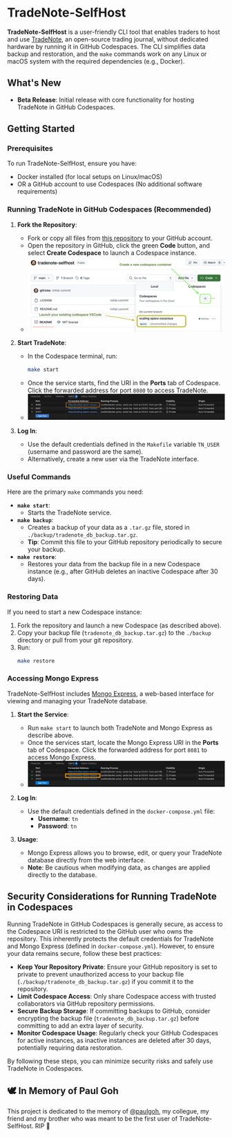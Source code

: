 # TradeNote-SelfHost
**TradeNote-SelfHost** is a user-friendly CLI tool that enables traders to host and use [TradeNote](https://github.com/Eleven-Trading/TradeNote), an open-source trading journal, without dedicated hardware by running it in GitHub Codespaces. The CLI simplifies data backup and restoration, and the `make` commands work on any Linux or macOS system with the required dependencies (e.g., Docker).

## What's New

- **Beta Release**: Initial release with core functionality for hosting TradeNote in GitHub Codespaces.

## Getting Started

### Prerequisites
To run TradeNote-SelfHost, ensure you have:
- Docker installed (for local setups on Linux/macOS)
- OR a GitHub account to use Codespaces (No additional software requirements)

### Running TradeNote in GitHub Codespaces (Recommended)

1. **Fork the Repository**:
   - Fork or copy all files from [this repository](https://github.com/gitricko/tradenote-selfhost/) to your GitHub account.
   - Open the repository in GitHub, click the green **Code** button, and select **Create Codespace** to launch a Codespace instance.
   - ![Launch Codespace](./docs/images/codespace.png)

2. **Start TradeNote**:
   - In the Codespace terminal, run:
     ```bash
     make start
     ```
   - Once the service starts, find the URI in the **Ports** tab of Codespace. Click the forwarded address for port `8080` to access TradeNote.
   - ![Ports Tab](./docs/images/ports.png)

3. **Log In**:
   - Use the default credentials defined in the `Makefile` variable `TN_USER` (username and password are the same).
   - Alternatively, create a new user via the TradeNote interface.

### Useful Commands

Here are the primary `make` commands you need:

- **`make start`**:
  - Starts the TradeNote service.
- **`make backup`**:
  - Creates a backup of your data as a `.tar.gz` file, stored in `./backup/tradenote_db_backup.tar.gz`.
  - **Tip**: Commit this file to your GitHub repository periodically to secure your backup.
- **`make restore`**:
  - Restores your data from the backup file in a new Codespace instance (e.g., after GitHub deletes an inactive Codespace after 30 days).

### Restoring Data
If you need to start a new Codespace instance:
1. Fork the repository and launch a new Codespace (as described above).
2. Copy your backup file (`tradenote_db_backup.tar.gz`) to the `./backup` directory or pull from your git repository.
3. Run:
   ```bash
   make restore
   ```
   
### Accessing Mongo Express
TradeNote-SelfHost includes [Mongo Express](https://github.com/mongo-express/mongo-express), a web-based interface for viewing and managing your TradeNote database.

1. **Start the Service**:
   - Run `make start` to launch both TradeNote and Mongo Express as describe above.
   - Once the services start, locate the Mongo Express URI in the **Ports** tab of Codespace. Click the forwarded address for port `8081` to access Mongo Express.
   - ![Ports Tab](./docs/images/ports2.png)

2. **Log In**:
   - Use the default credentials defined in the `docker-compose.yml` file:
     - **Username**: `tn`
     - **Password**: `tn`

3. **Usage**:
   - Mongo Express allows you to browse, edit, or query your TradeNote database directly from the web interface.
   - **Note**: Be cautious when modifying data, as changes are applied directly to the database.

## Security Considerations for Running TradeNote in Codespaces

Running TradeNote in GitHub Codespaces is generally secure, as access to the Codespace URI is restricted to the GitHub user who owns the repository. This inherently protects the default credentials for TradeNote and Mongo Express (defined in `docker-compose.yml`). However, to ensure your data remains secure, follow these best practices:

- **Keep Your Repository Private**: Ensure your GitHub repository is set to private to prevent unauthorized access to your backup file (`./backup/tradenote_db_backup.tar.gz`) if you commit it to the repository.
- **Limit Codespace Access**: Only share Codespace access with trusted collaborators via GitHub repository permissions.
- **Secure Backup Storage**: If committing backups to GitHub, consider encrypting the backup file (`tradenote_db_backup.tar.gz`) before committing to add an extra layer of security.
- **Monitor Codespace Usage**: Regularly check your GitHub Codespaces for active instances, as inactive instances are deleted after 30 days, potentially requiring data restoration.

By following these steps, you can minimize security risks and safely use TradeNote in Codespaces.

## 🕊️ In Memory of Paul Goh

This project is dedicated to the memory of [@paulgoh](https://github.com/paulgoh), my collegue, my friend and my brother who was meant to be the first user of TradeNote-SelfHost. RIP 💙
